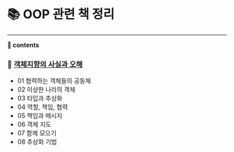 # __:books: OOP 관련 책 정리__
---

__:closed_book: contents__

### :book: [객체지향의 사실과 오해](https://github.com/seungrokoh/TIL/blob/master/Books/OOP/contents/The_Essence_of_Object_Orientation.md)
* 01 협력하는 객체들의 공동체
* 02 이상한 나라의 객체
* 03 타입과 추상화
* 04 역할, 책임, 협력
* 05 책임과 메시지
* 06 객체 지도
* 07 함께 모으기
* 08 추상화 기법
